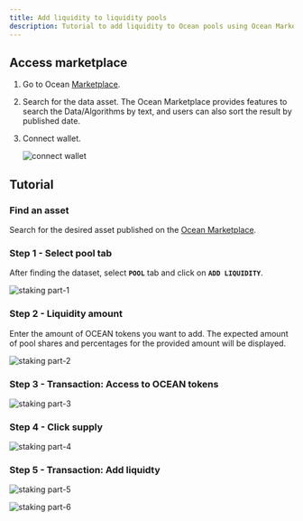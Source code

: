 ```yaml
---
title: Add liquidity to liquidity pools
description: Tutorial to add liquidity to Ocean pools using Ocean Market
---
```


## Access marketplace

1. Go to Ocean <a href="https://v4.market.oceanprotocol.com/" target="_blank">Marketplace</a>.
2. Search for the data asset.
   The Ocean Marketplace provides features to search the Data/Algorithms by text, and users can also sort the result by published date.

3. Connect wallet.

   ![connect wallet](images/marketplace/consume-connect-wallet.png 'Connect wallet')

## Tutorial

### Find an asset

Search for the desired asset published on the <a href="https://v4.market.oceanprotocol.com/" target="_blank">Ocean Marketplace</a>.

### Step 1 - Select pool tab

After finding the dataset, select **`POOL`** tab and click on **`ADD LIQUIDITY`**.

![staking part-1](images/marketplace/Staking-1.png 'POOL tab')

### Step 2 - Liquidity amount

Enter the amount of OCEAN tokens you want to add. The expected amount of pool shares and percentages for the provided amount will be displayed.

![staking part-2](images/marketplace/Staking-2.png 'Add liquidity amount')

### Step 3 - Transaction: Access to OCEAN tokens

![staking part-3](images/marketplace/Staking-3.png 'Transaction: Approve spend limit')

### Step 4 - Click supply

![staking part-4](images/marketplace/Staking-4.png 'SUPPLY liquidity')

### Step 5 - Transaction: Add liquidty

![staking part-5](images/marketplace/Staking-5.png 'Transaction: Add liquidity')

![staking part-6](images/marketplace/Staking-6.png 'View transaction')
